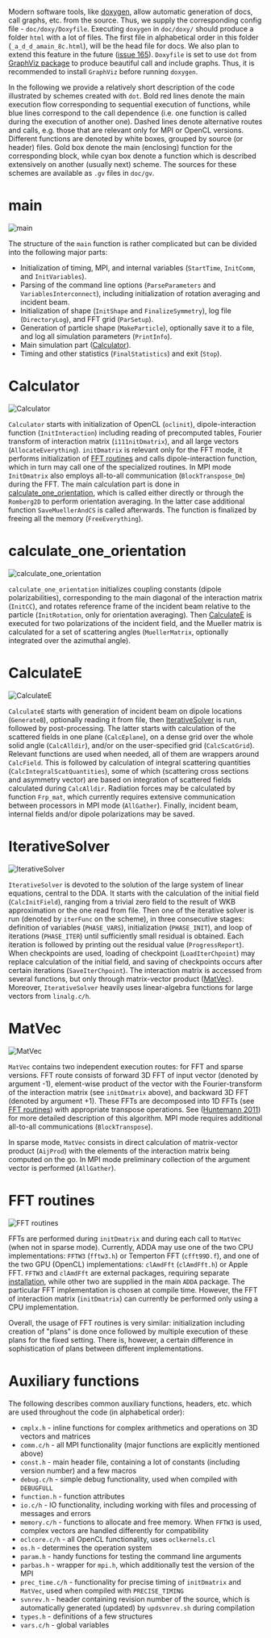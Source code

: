 Modern software tools, like [doxygen](http://www.doxygen.org), allow automatic generation of docs, call graphs, etc. from the source. Thus, we supply the corresponding config file - `doc/doxy/Doxyfile`. Executing `doxygen` in `doc/doxy/` should produce a folder `html` with a lot of files. The first file in alphabetical order in this folder (`_a_d_d_amain_8c.html`), will be the head file for docs. We also plan to extend this feature in the future ([issue 165](https://code.google.com/p/a-dda/issues/detail?id=165)). `Doxyfile` is set to use `dot` from [GraphViz package](http://www.graphviz.org/) to produce beautiful call and include graphs. Thus, it is recommended to install `GraphViz` before running `doxygen`.

In the following we provide a relatively short description of the code illustrated by schemes created with `dot`. Bold red lines denote the main execution flow corresponding to sequential execution of functions, while blue lines correspond to the call dependence (i.e. one function is called during the execution of another one). Dashed lines denote alternative routes and calls, e.g. those that are relevant only for MPI or OpenCL versions. Different functions are denoted by white boxes, grouped by source (or header) files. Gold box denote the main (enclosing) function for the corresponding block, while cyan box denote a function which is described extensively on another (usually next) scheme. The sources for these schemes are available as `.gv` files in `doc/gv`.

# main #
![main](main.svg)

The structure of the `main` function is rather complicated but can be divided into the following major parts:
  * Initialization of timing, MPI, and internal variables (`StartTime`, `InitComm`, and `InitVariables`).
  * Parsing of the command line options (`ParseParameters` and `VariablesInterconnect`), including initialization of rotation averaging and incident beam.
  * Initialization of shape (`InitShape` and `FinalizeSymmetry`), log file (`DirectoryLog`), and FFT grid (`ParSetup`).
  * Generation of particle shape (`MakeParticle`), optionally save it to a file, and log all simulation parameters (`PrintInfo`).
  * Main simulation part ([Calculator](CodeDesign.md#calculator)).
  * Timing and other statistics (`FinalStatistics`) and exit (`Stop`).

# Calculator #
![Calculator](calc.svg)

`Calculator` starts with initialization of OpenCL (`oclinit`), dipole-interaction function (`InitInteraction`) including reading of precomputed tables, Fourier transform of interaction matrix (`i111nitDmatrix`), and all large vectors (`AllocateEverything`). `initDmatrix` is relevant only for the FFT mode, it performs initialization of [FFT routines](CodeDesign.md#fft-routines) and calls dipole-interaction function, which in turn may call one of the specialized routines. In MPI mode `InitDmatrix` also employs all-to-all communication (`BlockTranspose_Dm`) during the FFT. The main calculation part is done in [calculate\_one\_orientation](CodeDesign.md#calculate_one_orientation), which is called either directly or through the `Romberg2D` to perform orientation averaging. In the latter case additional function `SaveMuellerAndCS` is called afterwards. The function is finalized by freeing all the memory (`FreeEverything`).

# calculate\_one\_orientation #
![calculate_one_orientation](oneori.svg)

`calculate_one_orientation` initializes coupling constants (dipole polarizabilities), corresponding to the main diagonal of the interaction matrix (`InitCC`), and rotates reference frame of the incident beam relative to the particle (`InitRotation`, only for orientation averaging). Then [CalculateE](CodeDesign.md#calculatee) is executed for two polarizations of the incident field, and the Mueller matrix is calculated for a set of scattering angles (`MuellerMatrix`, optionally integrated over the azimuthal angle).

# CalculateE #
![CalculateE](calcE.svg)

`CalculateE` starts with generation of incident beam on dipole locations (`GenerateB`), optionally reading it from file, then [IterativeSolver](CodeDesign.md#iterativesolver) is run, followed by post-processing. The latter starts with calculation of the scattered fields in one plane (`CalcEplane`), on a dense grid over the whole solid angle (`CalcAlldir`), and/or on the user-specified grid (`CalcScatGrid`). Relevant functions are used when needed, all of them are wrappers around `CalcField`. This is followed by calculation of integral scattering quantities (`CalcIntegralScatQuantities`), some of which (scattering cross sections and asymmetry vector) are based on integration of scattered fields calculated during `CalcAlldir`. Radiation forces may be calculated by function `Frp_mat`, which currently requires extensive communication between processors in MPI mode (`AllGather`). Finally, incident beam, internal fields and/or dipole polarizations may be saved.

# IterativeSolver #
![IterativeSolver](iter.svg)

`IterativeSolver` is devoted to the solution of the large system of linear equations, central to the DDA. It starts with the calculation of the initial field (`CalcInitField`), ranging from a trivial zero field to the result of WKB approximation or the one read from file. Then one of the iterative solver is run (denoted by `iterFunc` on the scheme), in three consecutive stages: definition of variables (`PHASE_VARS`), initialization (`PHASE_INIT`), and loop of iterations (`PHASE_ITER`) until sufficiently small residual is obtained. Each iteration is followed by printing out the residual value (`ProgressReport`). When checkpoints are used, loading of checkpoint (`LoadIterChpoint`) may replace calculation of the initial field, and saving of checkpoints occurs after certain iterations (`SaveIterChpoint`). The interaction matrix is accessed from several functions, but only through matrix-vector product ([MatVec](CodeDesign.md#matvec)). Moreover, `IterativeSolver` heavily uses linear-algebra functions for large vectors from `linalg.c/h`.

# MatVec #
![MatVec](matvec.svg)

`MatVec` contains two independent execution routes: for FFT and sparse versions. FFT route consists of forward 3D FFT of input vector (denoted by argument -1), element-wise product of the vector with the Fourier-transform of the interaction matrix (see `initDmatrix` above), and backward 3D FFT (denoted by argument +1). These FFTs are decomposed into 1D FFTs (see
[FFT routines](CodeDesign.md#fft-routines)) with appropriate transpose operations. See ([Huntemann 2011](http://dx.doi.org/10.1016/j.jocs.2011.05.011)) for more detailed description of this algorithm. MPI mode requires additional all-to-all communications (`BlockTranspose`).

In sparse mode, `MatVec` consists in direct calculation of matrix-vector product (`AijProd`) with the elements of the interaction matrix being computed on the go. In MPI mode preliminary collection of the argument vector is performed (`AllGather`).

# FFT routines #
![FFT routines](fft.svg)

FFTs are performed during `initDmatrix` and during each call to `MatVec` (when not in sparse mode). Currently, ADDA may use one of the two CPU implementations: `FFTW3` (`fftw3.h`) or Temperton FFT (`cfft99D.f`), and one of the two GPU (OpenCL) implementations: `clAmdFft` (`clAmdFft.h`) or Apple FFT. `FFTW3` and `clAmdFft` are external packages, requiring separate [installation](CompilingADDA.md), while other two are supplied in the main `ADDA` package. The particular FFT implementation is chosen at compile time. However, the FFT of interaction matrix (`initDmatrix`) can currently be performed only using a CPU implementation.

Overall, the usage of FFT routines is very similar: initialization including creation of "plans" is done once followed by multiple execution of these plans for the fixed setting. There is, however, a certain difference in sophistication of plans between different implementations.

# Auxiliary functions #
The following describes common auxiliary functions, headers, etc. which are used throughout the code (in alphabetical order):
  * `cmplx.h` - inline functions for complex arithmetics and operations on 3D vectors and matrices
  * `comm.c/h` - all MPI functionality (major functions are explicitly mentioned above)
  * `const.h` - main header file, containing a lot of constants (including version number) and a few macros
  * `debug.c/h` - simple debug functionality, used when compiled with `DEBUGFULL`
  * `function.h` - function attributes
  * `io.c/h` - IO functionality, including working with files and processing of messages and errors
  * `memory.c/h` - functions to allocate and free memory. When `FFTW3` is used, complex vectors are handled differently for compatibility
  * `oclcore.c/h` - all OpenCL functionality, uses `oclkernels.cl`
  * `os.h` - determines the operation system
  * `param.h` - handy functions for testing the command line arguments
  * `parbas.h` - wrapper for `mpi.h`, which additionally test the version of the MPI
  * `prec_time.c/h` - functionality for precise timing of `initDmatrix` and `MatVec`, used when compiled with `PRECISE_TIMING`
  * `svnrev.h` - header containing revision number of the source, which is automatically generated (updated) by `updsvnrev.sh` during compilation
  * `types.h` - definitions of a few structures
  * `vars.c/h` - global variables
